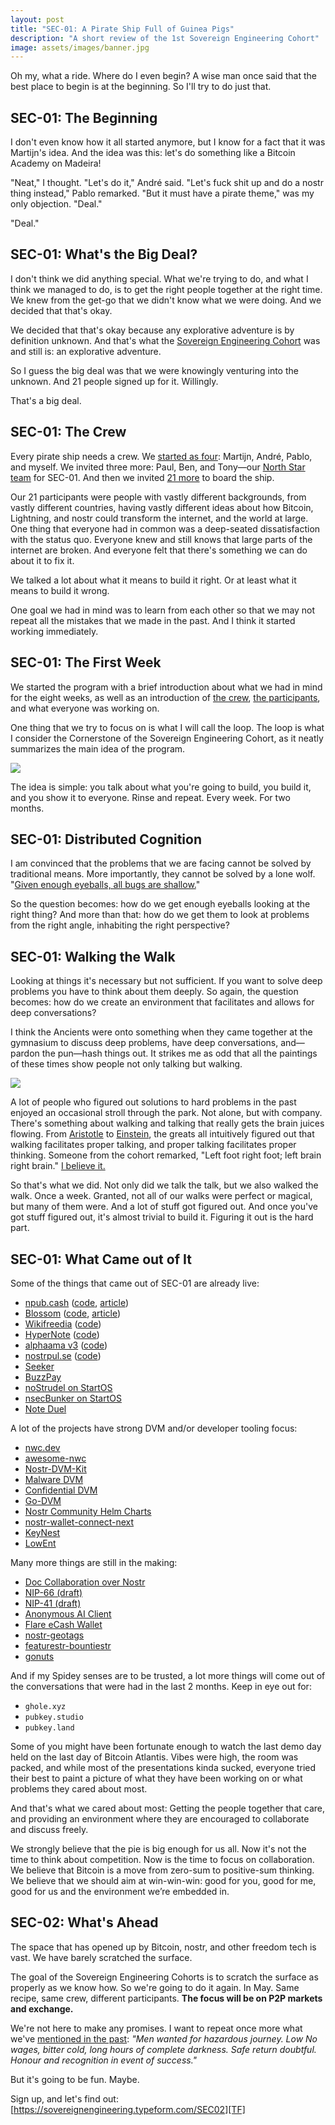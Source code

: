 ```yaml
---
layout: post
title: "SEC-01: A Pirate Ship Full of Guinea Pigs"
description: "A short review of the 1st Sovereign Engineering Cohort"
image: assets/images/banner.jpg
---
```


Oh my, what a ride. Where do I even begin? A wise man once said that the best
place to begin is at the beginning. So I'll try to do just that.

## SEC-01: The Beginning

I don't even know how it all started anymore, but I know for a fact that it was
Martijn's idea. And the idea was this: let's do something like a Bitcoin Academy
on Madeira!

"Neat," I thought. "Let's do it," André said. "Let's fuck shit up and do a nostr
thing instead," Pablo remarked. "But it must have a pirate theme," was my only
objection. "Deal."

"Deal."

## SEC-01: What's the Big Deal?

I don't think we did anything special. What we're trying to do, and what I think
we managed to do, is to get the right people together at the right time. We knew
from the get-go that we didn't know what we were doing. And we decided that
that's okay.

We decided that that's okay because any explorative adventure is by definition
unknown. And that's what the [Sovereign Engineering Cohort](/#sec) was and still
is: an explorative adventure.

So I guess the big deal was that we were knowingly venturing into the unknown.
And 21 people signed up for it. Willingly.

That's a big deal.

## SEC-01: The Crew

Every pirate ship needs a crew. We [started as four](/#crew): Martijn, André,
Pablo, and myself.  We invited three more: Paul, Ben, and Tony—our [North Star
team](/2023/10/18/welcoming-mutiny-wallet-as-the-1st-sovereign-engineering-north-star.html)
for SEC-01. And then we invited [21 more](/2023/11/30/meet-the-1st-cohort.html)
to board the ship.

Our 21 participants were people with vastly different backgrounds, from vastly
different countries, having vastly different ideas about how Bitcoin, Lightning,
and nostr could transform the internet, and the world at large. One thing that
everyone had in common was a deep-seated dissatisfaction with the status quo.
Everyone knew and still knows that large parts of the internet are broken. And
everyone felt that there's something we can do about it to fix it.

We talked a lot about what it means to build it right. Or at least what it means
to build it wrong.

One goal we had in mind was to learn from each other so that we may not repeat
all the mistakes that we made in the past. And I think it started working
immediately.

## SEC-01: The First Week

We started the program with a brief introduction about what we had in mind for
the eight weeks, as well as an introduction of [the
crew](/#crew), [the
participants](/#participants), and what everyone
was working on.

One thing that we try to focus on is what I will call the loop. The loop is what
I consider the Cornerstone of the Sovereign Engineering Cohort, as it neatly
summarizes the main idea of the program.

![](/assets/images/sec-loop.jpg)

The idea is simple: you talk about what you're going to build, you build it, and
you show it to everyone. Rinse and repeat. Every week. For two months.

## SEC-01: Distributed Cognition

I am convinced that the problems that we are facing cannot be solved by
traditional means. More importantly, they cannot be solved by a lone wolf.
"[Given enough eyeballs, all bugs are
shallow.](https://en.wikipedia.org/wiki/Linus%27s_Law)"

So the question becomes: how do we get enough eyeballs looking at the right
thing? And more than that: how do we get them to look at problems from the right
angle, inhabiting the right perspective?

## SEC-01: Walking the Walk

Looking at things it's necessary but not sufficient. If you want to solve deep
problems you have to think about them deeply. So again, the question becomes:
how do we create an environment that facilitates and allows for deep
conversations?

I think the Ancients were onto something when they came together at the
gymnasium to discuss deep problems, have deep conversations, and—pardon the
pun—hash things out. It strikes me as odd that all the paintings of these times
show people not only talking but walking.

![](/assets/images/school-of-athens.jpg)

A lot of people who figured out solutions to hard problems in the past enjoyed
an occasional stroll through the park. Not alone, but with company. There's
something about walking and talking that really gets the brain juices flowing.
From [Aristotle](https://en.wikipedia.org/wiki/Peripatetic_school) to
[Einstein](/assets/images/einstein.png), the greats all intuitively figured out
that walking facilitates proper talking, and proper talking facilitates proper
thinking. Someone from the cohort remarked, "Left foot right foot; left brain
right brain." [I believe it.](/assets/images/left-foot-right-foot.jpg)

So that's what we did. Not only did we talk the talk, but we also walked the
walk. Once a week. Granted, not all of our walks were perfect or magical, but
many of them were. And a lot of stuff got figured out. And once you've got stuff
figured out, it's almost trivial to build it. Figuring it out is the hard part.

## SEC-01: What Came out of It

Some of the things that came out of SEC-01 are already live:

- [npub.cash](https://npub.cash/) ([code](https://github.com/cashubtc/npubcash-server), [article](https://yakihonne.com/article/naddr1qvzqqqr4gupzpk9zcvljutln482072j4j0eatfv7j9nl5h0dqc7sujvfzamxz8svqq2hx733vdfngefjvatygwtyde555wpdga95utj9ftv))
- [Blossom](https://blossom.hzrd149.com/) ([code](https://github.com/hzrd149/blossom), [article](https://habla.news/u/hzrd149.com/blossom-drive))
- [Wikifreedia](https://wikifreedia.xyz/) ([code](https://github.com/pablof7z/wiki))
- [HyperNote](https://www.hypernote.club/) ([code](https://github.com/futurepaul/hypernote/))
- [alphaama v3](https://wip.alphaama.com/) ([code](https://github.com/eskema/alphaama/tree/v3))
- [nostrpul.se](https://nostrpul.se/) ([code](https://github.com/sandwichfarm/nostrpul.se))
- [Seeker](https://www.getseeker.io/)
- [BuzzPay](https://pos.albylabs.com/)
- [noStrudel on StartOS](https://github.com/hzrd149/nostrudel-startos)
- [nsecBunker on StartOS](https://github.com/hzrd149/nsecbunker-startos)
- [Note Duel](https://noteduel.com/)

A lot of the projects have strong DVM and/or developer tooling focus:

- [nwc.dev](https://nwc.dev/)
- [awesome-nwc](https://github.com/getAlby/awesome-nwc/)
- [Nostr-DVM-Kit](https://github.com/nourspace/nostr-dvm-kit)
- [Malware DVM](https://malware.dvms.app/)
- [Confidential DVM](https://ungovernable.tech/)
- [Go-DVM](https://github.com/sebdeveloper6952/godvm)
- [Nostr Community Helm Charts](https://github.com/nostr-community/helm-charts)
- [nostr-wallet-connect-next](https://github.com/getAlby/nostr-wallet-connect-next)
- [KeyNest](https://github.com/gzuuus/keynest)
- [LowEnt](https://github.com/gzuuus/lowent)

Many more things are still in the making:

- [Doc Collaboration over Nostr](https://collab-lemon.vercel.app/)
- [NIP-66 (draft)](https://github.com/nostr-protocol/nips/pull/230)
- [NIP-41 (draft)](https://github.com/nostr-protocol/nips/pull/1032)
- [Anonymous AI Client](https://github.com/zkSNACKs/WalletWasabi/pull/12322)
- [Flare eCash Wallet](https://github.com/zmeyer44/flare/tree/main/app/wallet)
- [nostr-geotags](https://github.com/sandwichfarm/nostr-geotags)
- [featurestr-bountiestr](https://github.com/sebdeveloper6952/featurestr-bountiestr)
- [gonuts](https://github.com/elnosh/gonuts)

And if my Spidey senses are to be
trusted, a lot more things will come out of the conversations that were had in
the last 2 months. Keep in eye out for:

- `ghole.xyz`
- `pubkey.studio`
- `pubkey.land`

Some of you might have been fortunate enough to watch the last demo day held on
the last day of Bitcoin Atlantis. Vibes were high, the room was packed, and
while most of the presentations kinda sucked, everyone tried their best to paint
a picture of what they have been working on or what problems they cared about
most.

And that's what we cared about most: Getting the people together that care, and
providing an environment where they are encouraged to collaborate and discuss
freely.

We strongly believe that the pie is big enough for us all. Now it's not the time
to think about competition. Now is the time to focus on collaboration. We
believe that Bitcoin is a move from zero-sum to positive-sum thinking. We
believe that we should aim at win-win-win: good for you, good for me, good for
us and the environment we’re embedded in.

## SEC-02: What's Ahead

The space that has opened up by Bitcoin, nostr, and other freedom tech is vast.
We have barely scratched the surface.

The goal of the Sovereign Engineering Cohorts is to scratch the surface as
properly as we know how. So we're going to do it again. In May. Same recipe,
same crew, different participants. **The focus will be on P2P markets and
exchange.**

We're not here to make any promises. I want to repeat once more what we've
[mentioned in the
past](/2023/10/23/applications-to-SEC-01-closing-soon.html):
*"Men wanted for hazardous journey. Low No wages, bitter cold, long hours of
complete darkness. Safe return doubtful. Honour and recognition in event of
success."*

But it's going to be fun. Maybe.

Sign up, and let's find out:
[https://sovereignengineering.typeform.com/SEC02][TF]

[TF]: https://sovereignengineering.typeform.com/SEC02

